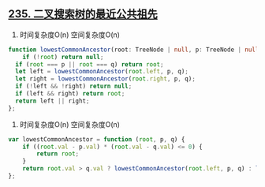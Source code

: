 ## [235. 二叉搜索树的最近公共祖先](https://leetcode-cn.com/problems/lowest-common-ancestor-of-a-binary-tree/)

1. 时间复杂度O(n) 空间复杂度O(n)
```ts
function lowestCommonAncestor(root: TreeNode | null, p: TreeNode | null, q: TreeNode | null): TreeNode | null {
	if (!root) return null;
  if (root === p || root === q) return root;
  let left = lowestCommonAncestor(root.left, p, q);
  let right = lowestCommonAncestor(root.right, p, q);
  if (!left && !right) return null;
  if (left && right) return root;
  return left || right;
};
```

1. 时间复杂度O(n) 空间复杂度O(n)
```js
var lowestCommonAncestor = function (root, p, q) {
  	if ((root.val - p.val) * (root.val - q.val) <= 0) {
        return root;
    }
    return root.val > q.val ? lowestCommonAncestor(root.left, p, q) : lowestCommonAncestor(root.right, p, q)
};
```